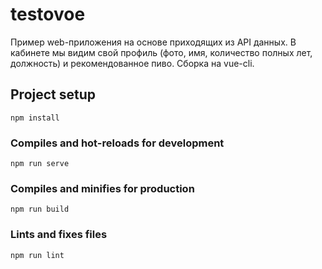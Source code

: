 # testovoe

Пример web-приложения на основе приходящих из API данных.
В кабинете мы видим свой профиль (фото, имя, количество полных лет, должность) и рекомендованное пиво. 
Сборка на vue-cli.

## Project setup
```
npm install
```

### Compiles and hot-reloads for development
```
npm run serve
```

### Compiles and minifies for production
```
npm run build
```

### Lints and fixes files
```
npm run lint
```


